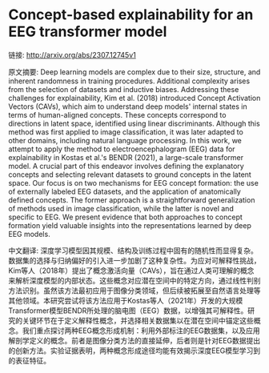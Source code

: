 # Concept-based explainability for an EEG transformer model

链接: http://arxiv.org/abs/2307.12745v1

原文摘要:
Deep learning models are complex due to their size, structure, and inherent
randomness in training procedures. Additional complexity arises from the
selection of datasets and inductive biases. Addressing these challenges for
explainability, Kim et al. (2018) introduced Concept Activation Vectors (CAVs),
which aim to understand deep models' internal states in terms of human-aligned
concepts. These concepts correspond to directions in latent space, identified
using linear discriminants. Although this method was first applied to image
classification, it was later adapted to other domains, including natural
language processing. In this work, we attempt to apply the method to
electroencephalogram (EEG) data for explainability in Kostas et al.'s BENDR
(2021), a large-scale transformer model. A crucial part of this endeavor
involves defining the explanatory concepts and selecting relevant datasets to
ground concepts in the latent space. Our focus is on two mechanisms for EEG
concept formation: the use of externally labeled EEG datasets, and the
application of anatomically defined concepts. The former approach is a
straightforward generalization of methods used in image classification, while
the latter is novel and specific to EEG. We present evidence that both
approaches to concept formation yield valuable insights into the
representations learned by deep EEG models.

中文翻译:
深度学习模型因其规模、结构及训练过程中固有的随机性而显得复杂。数据集的选择与归纳偏好的引入进一步加剧了这种复杂性。为应对可解释性挑战，Kim等人（2018年）提出了概念激活向量（CAVs），旨在通过人类可理解的概念来解析深度模型的内部状态。这些概念对应潜在空间中的特定方向，通过线性判别方法识别。虽然该方法最初应用于图像分类领域，但后续被拓展至自然语言处理等其他领域。本研究尝试将该方法应用于Kostas等人（2021年）开发的大规模Transformer模型BENDR所处理的脑电图（EEG）数据，以增强其可解释性。研究的关键环节在于定义解释性概念，并选择相关数据集以在潜在空间中锚定这些概念。我们重点探讨两种EEG概念形成机制：利用外部标注的EEG数据集，以及应用解剖学定义的概念。前者是图像分类方法的直接延伸，后者则是针对EEG数据提出的创新方法。实验证据表明，两种概念形成途径均能有效揭示深度EEG模型学习到的表征特征。
